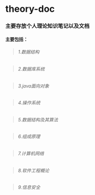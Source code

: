 # theory-doc
### 主要存放个人理论知识笔记以及文档
#### 主要包括：
> ###### 1.数据结构

> ###### 2.数据库系统

> ###### 3.java面向对象

> ###### 4.操作系统

> ###### 5.数据结构及其算法

> ###### 6.组成原理

> ###### 7.计算机网络

> ###### 8.软件工程概论

> ###### 9.信息安全
